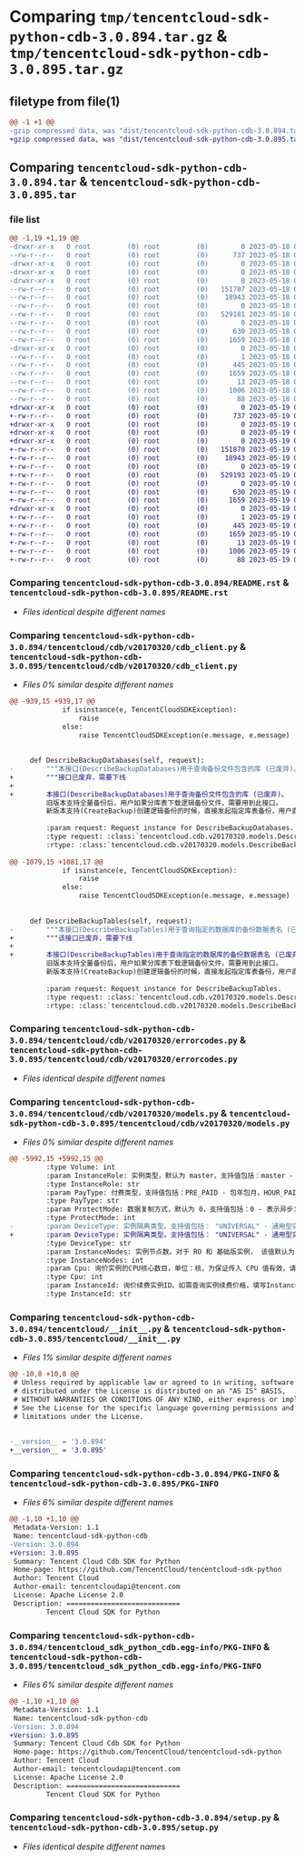 # Comparing `tmp/tencentcloud-sdk-python-cdb-3.0.894.tar.gz` & `tmp/tencentcloud-sdk-python-cdb-3.0.895.tar.gz`

## filetype from file(1)

```diff
@@ -1 +1 @@
-gzip compressed data, was "dist/tencentcloud-sdk-python-cdb-3.0.894.tar", last modified: Thu May 18 00:19:21 2023, max compression
+gzip compressed data, was "dist/tencentcloud-sdk-python-cdb-3.0.895.tar", last modified: Fri May 19 02:44:55 2023, max compression
```

## Comparing `tencentcloud-sdk-python-cdb-3.0.894.tar` & `tencentcloud-sdk-python-cdb-3.0.895.tar`

### file list

```diff
@@ -1,19 +1,19 @@
-drwxr-xr-x   0 root         (0) root         (0)        0 2023-05-18 00:19:21.000000 tencentcloud-sdk-python-cdb-3.0.894/
--rw-r--r--   0 root         (0) root         (0)      737 2023-05-18 00:19:21.000000 tencentcloud-sdk-python-cdb-3.0.894/README.rst
-drwxr-xr-x   0 root         (0) root         (0)        0 2023-05-18 00:19:21.000000 tencentcloud-sdk-python-cdb-3.0.894/tencentcloud/
-drwxr-xr-x   0 root         (0) root         (0)        0 2023-05-18 00:19:21.000000 tencentcloud-sdk-python-cdb-3.0.894/tencentcloud/cdb/
-drwxr-xr-x   0 root         (0) root         (0)        0 2023-05-18 00:19:21.000000 tencentcloud-sdk-python-cdb-3.0.894/tencentcloud/cdb/v20170320/
--rw-r--r--   0 root         (0) root         (0)   151787 2023-05-18 00:19:21.000000 tencentcloud-sdk-python-cdb-3.0.894/tencentcloud/cdb/v20170320/cdb_client.py
--rw-r--r--   0 root         (0) root         (0)    18943 2023-05-18 00:19:21.000000 tencentcloud-sdk-python-cdb-3.0.894/tencentcloud/cdb/v20170320/errorcodes.py
--rw-r--r--   0 root         (0) root         (0)        0 2023-05-18 00:19:21.000000 tencentcloud-sdk-python-cdb-3.0.894/tencentcloud/cdb/v20170320/__init__.py
--rw-r--r--   0 root         (0) root         (0)   529181 2023-05-18 00:19:21.000000 tencentcloud-sdk-python-cdb-3.0.894/tencentcloud/cdb/v20170320/models.py
--rw-r--r--   0 root         (0) root         (0)        0 2023-05-18 00:19:21.000000 tencentcloud-sdk-python-cdb-3.0.894/tencentcloud/cdb/__init__.py
--rw-r--r--   0 root         (0) root         (0)      630 2023-05-18 00:19:21.000000 tencentcloud-sdk-python-cdb-3.0.894/tencentcloud/__init__.py
--rw-r--r--   0 root         (0) root         (0)     1659 2023-05-18 00:19:21.000000 tencentcloud-sdk-python-cdb-3.0.894/PKG-INFO
-drwxr-xr-x   0 root         (0) root         (0)        0 2023-05-18 00:19:21.000000 tencentcloud-sdk-python-cdb-3.0.894/tencentcloud_sdk_python_cdb.egg-info/
--rw-r--r--   0 root         (0) root         (0)        1 2023-05-18 00:19:21.000000 tencentcloud-sdk-python-cdb-3.0.894/tencentcloud_sdk_python_cdb.egg-info/dependency_links.txt
--rw-r--r--   0 root         (0) root         (0)      445 2023-05-18 00:19:21.000000 tencentcloud-sdk-python-cdb-3.0.894/tencentcloud_sdk_python_cdb.egg-info/SOURCES.txt
--rw-r--r--   0 root         (0) root         (0)     1659 2023-05-18 00:19:21.000000 tencentcloud-sdk-python-cdb-3.0.894/tencentcloud_sdk_python_cdb.egg-info/PKG-INFO
--rw-r--r--   0 root         (0) root         (0)       13 2023-05-18 00:19:21.000000 tencentcloud-sdk-python-cdb-3.0.894/tencentcloud_sdk_python_cdb.egg-info/top_level.txt
--rw-r--r--   0 root         (0) root         (0)     1006 2023-05-18 00:19:21.000000 tencentcloud-sdk-python-cdb-3.0.894/setup.py
--rw-r--r--   0 root         (0) root         (0)       88 2023-05-18 00:19:21.000000 tencentcloud-sdk-python-cdb-3.0.894/setup.cfg
+drwxr-xr-x   0 root         (0) root         (0)        0 2023-05-19 02:44:55.000000 tencentcloud-sdk-python-cdb-3.0.895/
+-rw-r--r--   0 root         (0) root         (0)      737 2023-05-19 02:44:55.000000 tencentcloud-sdk-python-cdb-3.0.895/README.rst
+drwxr-xr-x   0 root         (0) root         (0)        0 2023-05-19 02:44:55.000000 tencentcloud-sdk-python-cdb-3.0.895/tencentcloud/
+drwxr-xr-x   0 root         (0) root         (0)        0 2023-05-19 02:44:55.000000 tencentcloud-sdk-python-cdb-3.0.895/tencentcloud/cdb/
+drwxr-xr-x   0 root         (0) root         (0)        0 2023-05-19 02:44:55.000000 tencentcloud-sdk-python-cdb-3.0.895/tencentcloud/cdb/v20170320/
+-rw-r--r--   0 root         (0) root         (0)   151870 2023-05-19 02:44:55.000000 tencentcloud-sdk-python-cdb-3.0.895/tencentcloud/cdb/v20170320/cdb_client.py
+-rw-r--r--   0 root         (0) root         (0)    18943 2023-05-19 02:44:55.000000 tencentcloud-sdk-python-cdb-3.0.895/tencentcloud/cdb/v20170320/errorcodes.py
+-rw-r--r--   0 root         (0) root         (0)        0 2023-05-19 02:44:55.000000 tencentcloud-sdk-python-cdb-3.0.895/tencentcloud/cdb/v20170320/__init__.py
+-rw-r--r--   0 root         (0) root         (0)   529193 2023-05-19 02:44:55.000000 tencentcloud-sdk-python-cdb-3.0.895/tencentcloud/cdb/v20170320/models.py
+-rw-r--r--   0 root         (0) root         (0)        0 2023-05-19 02:44:55.000000 tencentcloud-sdk-python-cdb-3.0.895/tencentcloud/cdb/__init__.py
+-rw-r--r--   0 root         (0) root         (0)      630 2023-05-19 02:44:55.000000 tencentcloud-sdk-python-cdb-3.0.895/tencentcloud/__init__.py
+-rw-r--r--   0 root         (0) root         (0)     1659 2023-05-19 02:44:55.000000 tencentcloud-sdk-python-cdb-3.0.895/PKG-INFO
+drwxr-xr-x   0 root         (0) root         (0)        0 2023-05-19 02:44:55.000000 tencentcloud-sdk-python-cdb-3.0.895/tencentcloud_sdk_python_cdb.egg-info/
+-rw-r--r--   0 root         (0) root         (0)        1 2023-05-19 02:44:55.000000 tencentcloud-sdk-python-cdb-3.0.895/tencentcloud_sdk_python_cdb.egg-info/dependency_links.txt
+-rw-r--r--   0 root         (0) root         (0)      445 2023-05-19 02:44:55.000000 tencentcloud-sdk-python-cdb-3.0.895/tencentcloud_sdk_python_cdb.egg-info/SOURCES.txt
+-rw-r--r--   0 root         (0) root         (0)     1659 2023-05-19 02:44:55.000000 tencentcloud-sdk-python-cdb-3.0.895/tencentcloud_sdk_python_cdb.egg-info/PKG-INFO
+-rw-r--r--   0 root         (0) root         (0)       13 2023-05-19 02:44:55.000000 tencentcloud-sdk-python-cdb-3.0.895/tencentcloud_sdk_python_cdb.egg-info/top_level.txt
+-rw-r--r--   0 root         (0) root         (0)     1006 2023-05-19 02:44:55.000000 tencentcloud-sdk-python-cdb-3.0.895/setup.py
+-rw-r--r--   0 root         (0) root         (0)       88 2023-05-19 02:44:55.000000 tencentcloud-sdk-python-cdb-3.0.895/setup.cfg
```

### Comparing `tencentcloud-sdk-python-cdb-3.0.894/README.rst` & `tencentcloud-sdk-python-cdb-3.0.895/README.rst`

 * *Files identical despite different names*

### Comparing `tencentcloud-sdk-python-cdb-3.0.894/tencentcloud/cdb/v20170320/cdb_client.py` & `tencentcloud-sdk-python-cdb-3.0.895/tencentcloud/cdb/v20170320/cdb_client.py`

 * *Files 0% similar despite different names*

```diff
@@ -939,15 +939,17 @@
             if isinstance(e, TencentCloudSDKException):
                 raise
             else:
                 raise TencentCloudSDKException(e.message, e.message)
 
 
     def DescribeBackupDatabases(self, request):
-        """本接口(DescribeBackupDatabases)用于查询备份文件包含的库 (已废弃)。
+        """接口已废弃，需要下线
+
+        本接口(DescribeBackupDatabases)用于查询备份文件包含的库 (已废弃)。
         旧版本支持全量备份后，用户如果分库表下载逻辑备份文件，需要用到此接口。
         新版本支持(CreateBackup)创建逻辑备份的时候，直接发起指定库表备份，用户直接下载该备份文件即可。
 
         :param request: Request instance for DescribeBackupDatabases.
         :type request: :class:`tencentcloud.cdb.v20170320.models.DescribeBackupDatabasesRequest`
         :rtype: :class:`tencentcloud.cdb.v20170320.models.DescribeBackupDatabasesResponse`
 
@@ -1079,15 +1081,17 @@
             if isinstance(e, TencentCloudSDKException):
                 raise
             else:
                 raise TencentCloudSDKException(e.message, e.message)
 
 
     def DescribeBackupTables(self, request):
-        """本接口(DescribeBackupTables)用于查询指定的数据库的备份数据表名 (已废弃)。
+        """该接口已废弃，需要下线
+
+        本接口(DescribeBackupTables)用于查询指定的数据库的备份数据表名 (已废弃)。
         旧版本支持全量备份后，用户如果分库表下载逻辑备份文件，需要用到此接口。
         新版本支持(CreateBackup)创建逻辑备份的时候，直接发起指定库表备份，用户直接下载该备份文件即可。
 
         :param request: Request instance for DescribeBackupTables.
         :type request: :class:`tencentcloud.cdb.v20170320.models.DescribeBackupTablesRequest`
         :rtype: :class:`tencentcloud.cdb.v20170320.models.DescribeBackupTablesResponse`
```

### Comparing `tencentcloud-sdk-python-cdb-3.0.894/tencentcloud/cdb/v20170320/errorcodes.py` & `tencentcloud-sdk-python-cdb-3.0.895/tencentcloud/cdb/v20170320/errorcodes.py`

 * *Files identical despite different names*

### Comparing `tencentcloud-sdk-python-cdb-3.0.894/tencentcloud/cdb/v20170320/models.py` & `tencentcloud-sdk-python-cdb-3.0.895/tencentcloud/cdb/v20170320/models.py`

 * *Files 0% similar despite different names*

```diff
@@ -5992,15 +5992,15 @@
         :type Volume: int
         :param InstanceRole: 实例类型，默认为 master，支持值包括：master - 表示主实例，ro - 表示只读实例，dr - 表示灾备实例。InstanceId为空时该参数为必填项。
         :type InstanceRole: str
         :param PayType: 付费类型，支持值包括：PRE_PAID - 包年包月，HOUR_PAID - 按量计费。InstanceId为空时该参数为必填项。
         :type PayType: str
         :param ProtectMode: 数据复制方式，默认为 0，支持值包括：0 - 表示异步复制，1 - 表示半同步复制，2 - 表示强同步复制。
         :type ProtectMode: int
-        :param DeviceType: 实例隔离类型。支持值包括： "UNIVERSAL" - 通用型实例， "EXCLUSIVE" - 独享型实例， "BASIC" - 基础版实例。 不指定则默认为通用型实例。
+        :param DeviceType: 实例隔离类型。支持值包括： "UNIVERSAL" - 通用型实例， "EXCLUSIVE" - 独享型实例， "BASIC_V2" - 单节点云盘版实例。 不指定则默认为通用型实例。
         :type DeviceType: str
         :param InstanceNodes: 实例节点数。对于 RO 和 基础版实例， 该值默认为1。 如果需要询价三节点实例， 请将该值设置为3。其余主实例该值默认为2。
         :type InstanceNodes: int
         :param Cpu: 询价实例的CPU核心数目，单位：核，为保证传入 CPU 值有效，请使用 [获取云数据库可售卖规格](https://cloud.tencent.com/document/product/236/17229) 接口获取可售卖的核心数目，当未指定该值时，将按照 Memory 大小补全一个默认值。
         :type Cpu: int
         :param InstanceId: 询价续费实例ID。如需查询实例续费价格，填写InstanceId和Period即可。
         :type InstanceId: str
```

### Comparing `tencentcloud-sdk-python-cdb-3.0.894/tencentcloud/__init__.py` & `tencentcloud-sdk-python-cdb-3.0.895/tencentcloud/__init__.py`

 * *Files 1% similar despite different names*

```diff
@@ -10,8 +10,8 @@
 # Unless required by applicable law or agreed to in writing, software
 # distributed under the License is distributed on an "AS IS" BASIS,
 # WITHOUT WARRANTIES OR CONDITIONS OF ANY KIND, either express or implied.
 # See the License for the specific language governing permissions and
 # limitations under the License.
 
 
-__version__ = '3.0.894'
+__version__ = '3.0.895'
```

### Comparing `tencentcloud-sdk-python-cdb-3.0.894/PKG-INFO` & `tencentcloud-sdk-python-cdb-3.0.895/PKG-INFO`

 * *Files 6% similar despite different names*

```diff
@@ -1,10 +1,10 @@
 Metadata-Version: 1.1
 Name: tencentcloud-sdk-python-cdb
-Version: 3.0.894
+Version: 3.0.895
 Summary: Tencent Cloud Cdb SDK for Python
 Home-page: https://github.com/TencentCloud/tencentcloud-sdk-python
 Author: Tencent Cloud
 Author-email: tencentcloudapi@tencent.com
 License: Apache License 2.0
 Description: ============================
         Tencent Cloud SDK for Python
```

### Comparing `tencentcloud-sdk-python-cdb-3.0.894/tencentcloud_sdk_python_cdb.egg-info/PKG-INFO` & `tencentcloud-sdk-python-cdb-3.0.895/tencentcloud_sdk_python_cdb.egg-info/PKG-INFO`

 * *Files 6% similar despite different names*

```diff
@@ -1,10 +1,10 @@
 Metadata-Version: 1.1
 Name: tencentcloud-sdk-python-cdb
-Version: 3.0.894
+Version: 3.0.895
 Summary: Tencent Cloud Cdb SDK for Python
 Home-page: https://github.com/TencentCloud/tencentcloud-sdk-python
 Author: Tencent Cloud
 Author-email: tencentcloudapi@tencent.com
 License: Apache License 2.0
 Description: ============================
         Tencent Cloud SDK for Python
```

### Comparing `tencentcloud-sdk-python-cdb-3.0.894/setup.py` & `tencentcloud-sdk-python-cdb-3.0.895/setup.py`

 * *Files identical despite different names*

